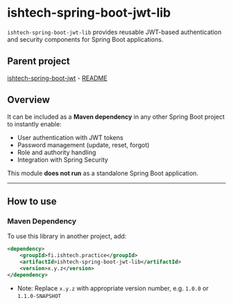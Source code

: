 # ishtech-spring-boot-jwt-lib

`ishtech-spring-boot-jwt-lib` provides reusable JWT-based authentication and security components for Spring Boot applications.

## Parent project

[ishtech-spring-boot-jwt](https://github.com/muneer2ishtech/ishtech-spring-boot-jwt) - [README](../README.md)

## Overview

It can be included as a **Maven dependency** in any other Spring Boot project to instantly enable:
- User authentication with JWT tokens  
- Password management (update, reset, forgot)  
- Role and authority handling  
- Integration with Spring Security  

This module **does not run** as a standalone Spring Boot application.

---

## How to use

### Maven Dependency

To use this library in another project, add:

```xml
<dependency>
    <groupId>fi.ishtech.practice</groupId>
    <artifactId>ishtech-spring-boot-jwt-lib</artifactId>
    <version>x.y.z</version>
</dependency>
```

- Note: Replace `x.y.z` with appropriate version number, e.g. `1.0.0` or `1.1.0-SNAPSHOT`
